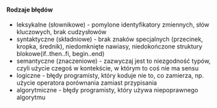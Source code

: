 #### Rodzaje błędów
- leksykalne (słownikowe) - pomylone identyfikatory zmiennych, słów kluczowych, brak cudzysłowów
- syntaktyczne (składniowe) - brak znaków specjalnych (przecinek, kropka, średnik), niedomknięte nawiasy, niedokończone struktury blokowe(if..then..fi, begin..end)
- semantyczne (znaczeniowe) - zazwyczaj jest to niezgodność typów, czyli użycie czegoś w kontekście, w którym to coś nie ma sensu 
- logiczne - błędy programisty, który koduje nie to, co zamierza, np. użycie operatora porównania zamiast przypisania
- algorytmiczne - błędy programisty, który używa niepoprawnego algorytmu